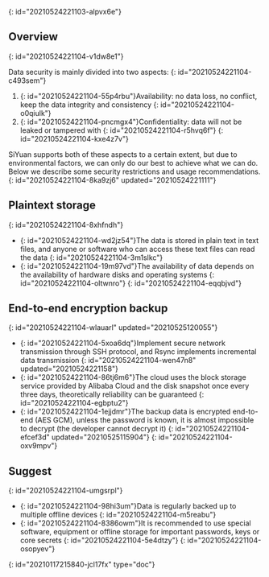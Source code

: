 {: id="20210524221103-alpvx6e"}

## Overview
{: id="20210524221104-v1dw8e1"}

Data security is mainly divided into two aspects:
{: id="20210524221104-c493sem"}

1. {: id="20210524221104-55p4rbu"}Availability: no data loss, no conflict, keep the data integrity and consistency
   {: id="20210524221104-o0qiulk"}
2. {: id="20210524221104-pncmgx4"}Confidentiality: data will not be leaked or tampered with
   {: id="20210524221104-r5hvq6f"}
{: id="20210524221104-kxe4z7v"}

SiYuan supports both of these aspects to a certain extent, but due to environmental factors, we can only do our best to achieve what we can do. Below we describe some security restrictions and usage recommendations.
{: id="20210524221104-8ka9zj6" updated="20210524221111"}

## Plaintext storage
{: id="20210524221104-8xhfndh"}

* {: id="20210524221104-wd2jz54"}The data is stored in plain text in text files, and anyone or software who can access these text files can read the data
  {: id="20210524221104-3m1slkc"}
* {: id="20210524221104-19m97vd"}The availability of data depends on the availability of hardware disks and operating systems
  {: id="20210524221104-oltwnro"}
{: id="20210524221104-eqqbjvd"}

## End-to-end encryption backup
{: id="20210524221104-wlauarl" updated="20210525120055"}

* {: id="20210524221104-5xoa6dq"}Implement secure network transmission through SSH protocol, and Rsync implements incremental data transmission
  {: id="20210524221104-wen47n8" updated="20210524221158"}
* {: id="20210524221104-86tj6m6"}The cloud uses the block storage service provided by Alibaba Cloud and the disk snapshot once every three days, theoretically reliability can be guaranteed
  {: id="20210524221104-egbptu2"}
* {: id="20210524221104-1ejjdmr"}The backup data is encrypted end-to-end (AES GCM), unless the password is known, it is almost impossible to decrypt (the developer cannot decrypt it)
  {: id="20210524221104-efcef3d" updated="20210525115904"}
{: id="20210524221104-oxv9mpv"}

## Suggest
{: id="20210524221104-umgsrpl"}

* {: id="20210524221104-98hi3um"}Data is regularly backed up to multiple offline devices
  {: id="20210524221104-m5reabu"}
* {: id="20210524221104-8386owm"}It is recommended to use special software, equipment or offline storage for important passwords, keys or core secrets
  {: id="20210524221104-5e4dtzy"}
{: id="20210524221104-osopyev"}


{: id="20210117215840-jcl17fx" type="doc"}
